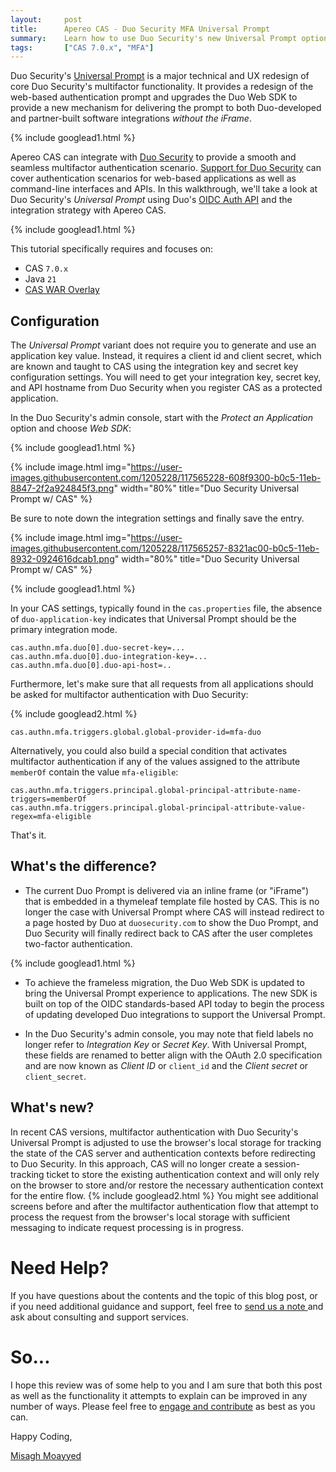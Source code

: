 ```yaml
---
layout:     post
title:      Apereo CAS - Duo Security MFA Universal Prompt
summary:    Learn how to use Duo Security's new Universal Prompt option for multifactor authentication with Apereo CAS and enjoy an iFrame-less world.
tags:       ["CAS 7.0.x", "MFA"]
---
```


Duo Security's [Universal Prompt](https://duo.com/blog/easier-more-effective-mfa-for-all-the-duo-universal-prompt-project) is a major technical and UX redesign of core Duo Security's multifactor functionality. It provides a redesign of the web-based authentication prompt and upgrades the Duo Web SDK to provide a new mechanism for delivering the prompt to both Duo-developed and partner-built software integrations *without the iFrame*. 

{% include googlead1.html  %}

Apereo CAS can integrate with [Duo Security](https://www.duo.com/) to provide a smooth and seamless multifactor authentication scenario. [Support for Duo Security](https://apereo.github.io/cas/development/mfa/DuoSecurity-Authentication.html) can cover authentication scenarios for web-based applications as well as command-line interfaces and APIs. In this walkthrough, we'll take a look at Duo Security's *Universal Prompt* using Duo's [OIDC Auth API](https://duo.com/docs/oauthapi) and the integration strategy with Apereo CAS.

{% include googlead1.html  %}

This tutorial specifically requires and focuses on:

- CAS `7.0.x`
- Java `21`
- [CAS WAR Overlay](https://github.com/apereo/cas-overlay-template)

## Configuration

The *Universal Prompt* variant does not require you to generate and use an application key value. Instead, it requires a client id and client secret, which are known and taught to CAS using the integration key and secret key configuration settings. You will need to get your integration key, secret key, and API hostname from Duo Security when you register CAS as a protected application.

In the Duo Security's admin console, start with the *Protect an Application* option and choose *Web SDK*:

{% include googlead1.html  %}

{% include image.html img="https://user-images.githubusercontent.com/1205228/117565228-608f9300-b0c5-11eb-8847-2f2a924845f3.png" 
width="80%" title="Duo Security Universal Prompt w/ CAS" %}

Be sure to note down the integration settings and finally save the entry.

{% include image.html img="https://user-images.githubusercontent.com/1205228/117565257-8321ac00-b0c5-11eb-8932-0924616dcab1.png" 
width="80%" title="Duo Security Universal Prompt w/ CAS" %}

{% include googlead1.html %}

In your CAS settings, typically found in the `cas.properties` file, the absence of `duo-application-key` indicates that Universal Prompt should be the primary integration mode.

```
cas.authn.mfa.duo[0].duo-secret-key=...
cas.authn.mfa.duo[0].duo-integration-key=...
cas.authn.mfa.duo[0].duo-api-host=..
```

Furthermore, let's make sure that all requests from all applications should be asked for multifactor authentication with Duo Security:

{% include googlead2.html  %}

```properties
cas.authn.mfa.triggers.global.global-provider-id=mfa-duo
```

Alternatively, you could also build a special condition that activates multifactor authentication if any of the values assigned to the attribute `memberOf` contain the value `mfa-eligible`:

```properties
cas.authn.mfa.triggers.principal.global-principal-attribute-name-triggers=memberOf
cas.authn.mfa.triggers.principal.global-principal-attribute-value-regex=mfa-eligible
```

That's it.

## What's the difference?

- The current Duo Prompt is delivered via an inline frame (or "iFrame") that is embedded in a thymeleaf template file hosted by CAS. This is no longer the case with Universal Prompt where CAS will instead redirect to a page hosted by Duo at `duosecurity.com` to show the Duo Prompt, and Duo Security will finally redirect back to CAS after the user completes two-factor authentication.

{% include googlead1.html  %}

- To achieve the frameless migration, the Duo Web SDK is updated to bring the Universal Prompt experience to applications. The new SDK is built on top of the OIDC standards-based API today to begin the process of updating developed Duo integrations to support the Universal Prompt.

- In the Duo Security's admin console, you may note that field labels no longer refer to *Integration Key* or *Secret Key*. With Universal Prompt, these fields are renamed to better align with the OAuth 2.0 specification and are now known as *Client ID* or `client_id` and the *Client secret* or `client_secret`.

## What's new?

In recent CAS versions, multifactor authentication with Duo Security's Universal Prompt is adjusted to use the browser's local storage for tracking the state of the CAS server and authentication contexts before redirecting to Duo Security. In this approach, CAS will no longer create a session-tracking ticket to store the existing authentication context and will only rely on the browser to store and/or restore the necessary authentication context for the entire flow. {% include googlead2.html  %} You might see additional screens before and after the multifactor authentication flow that attempt to process the request from the browser's local storage with sufficient messaging to indicate request processing is in progress.

# Need Help?

If you have questions about the contents and the topic of this blog post, or if you need additional guidance and support, feel free to [send us a note ](/#contact-section-header) and ask about consulting and support services.

# So...

I hope this review was of some help to you and I am sure that both this post as well as the functionality it attempts to explain can be improved in any number of ways. Please feel free to [engage and contribute][contribguide] as best as you can.

Happy Coding,

[Misagh Moayyed](https://fawnoos.com)

[contribguide]: https://apereo.github.io/cas/developer/Contributor-Guidelines.html

